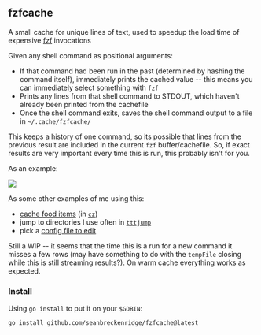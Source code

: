 ## fzfcache

A small cache for unique lines of text, used to speedup the load time of expensive [fzf](https://github.com/junegunn/fzf) invocations

Given any shell command as positional arguments:

- If that command had been run in the past (determined by hashing the command itself), immediately prints the cached value -- this means you can immediately select something with `fzf`
- Prints any lines from that shell command to STDOUT, which haven't already been printed from the cachefile
- Once the shell command exits, saves the shell command output to a file in `~/.cache/fzfcache/`

This keeps a history of one command, so its possible that lines from the previous result are included in the current `fzf` buffer/cachefile. So, if exact results are very important every time this is run, this probably isn't for you.

As an example:

<img src="https://raw.githubusercontent.com/seanbreckenridge/fzfcache/master/.github/demo.gif">

As some other examples of me using this:

- [cache food items](https://github.com/seanbreckenridge/ttally#shell-scripts) (in [`cz`](https://github.com/seanbreckenridge/ttally/blob/master/bin/cz))
- jump to directories I use often in [`tttjump`](https://sean.fish/d/tttjump?dark)
- pick a [config file to edit](https://github.com/seanbreckenridge/dotfiles/blob/2c579f32e6c3a5d42736816e4d38e0a409a847e4/.config/shortcuts.toml#L5-L21)

Still a WIP -- it seems that the time this is a run for a new command it misses a few rows (may have something to do with the `tempFile` closing while this is still streaming results?). On warm cache everything works as expected.

### Install

Using `go install` to put it on your `$GOBIN`:

`go install github.com/seanbreckenridge/fzfcache@latest`

